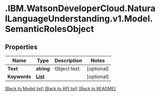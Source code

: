 # .IBM.WatsonDeveloperCloud.NaturalLanguageUnderstanding.v1.Model.SemanticRolesObject
## Properties

Name | Type | Description | Notes
------------ | ------------- | ------------- | -------------
**Text** | **string** | Object text. | [optional] 
**Keywords** | [**List<SemanticRolesKeyword>**](SemanticRolesKeyword.md) |  | [optional] 

[[Back to Model list]](../README.md#documentation-for-models) [[Back to API list]](../README.md#documentation-for-api-endpoints) [[Back to README]](../README.md)

